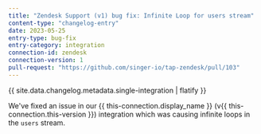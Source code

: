 ```yaml
---
title: "Zendesk Support (v1) bug fix: Infinite Loop for users stream"
content-type: "changelog-entry"
date: 2023-05-25
entry-type: bug-fix
entry-category: integration
connection-id: zendesk
connection-version: 1
pull-request: "https://github.com/singer-io/tap-zendesk/pull/103"
---
```

{{ site.data.changelog.metadata.single-integration | flatify }}

We've fixed an issue in our {{ this-connection.display_name }} (v{{ this-connection.this-version }}) integration which was causing infinite loops in the `users` stream.